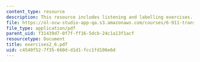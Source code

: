 ```yaml
---
content_type: resource
description: This resource includes listening and labelling exercises.
file: https://ol-ocw-studio-app-qa.s3.amazonaws.com/courses/6-911-transcribing-prosodic-structure-of-spoken-utterances-with-tobi-january-iap-2006/c4540f527f35660dd1d1fcc1fd106e6d_exercises2_6.pdf
file_type: application/pdf
parent_uid: f31439d7-0f7f-ff16-5dcb-24c1a13f1acf
resourcetype: Document
title: exercises2_6.pdf
uid: c4540f52-7f35-660d-d1d1-fcc1fd106e6d
---
```

